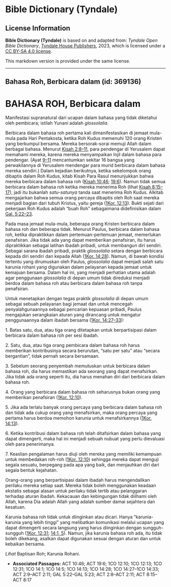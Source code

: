 # Bible Dictionary (Tyndale)

## License Information

**Bible Dictionary (Tyndale)** is based on and adapted from: _Tyndale Open Bible Dictionary_, [Tyndale House Publishers](https://tyndaleopenresources.com/), 2023, which is licensed under a [CC BY-SA 4.0 license](https://creativecommons.org/licenses/by-sa/4.0/legalcode.en).

This markdown version is provided under the same license.



--------------------------------

## Bahasa Roh, Berbicara dalam (id: 369136)

BAHASA ROH, Berbicara dalam
===========================

Manifestasi supranatural dari ucapan dalam bahasa yang tidak diketahui oleh pembicara; istilah Yunani adalah *glossolalia.*

Berbicara dalam bahasa roh pertama kali dimanifestasikan di jemaat mula\-mula pada Hari Pentakosta, ketika Roh Kudus memenuhi 120 orang Kristen yang berkumpul bersama. Mereka bersorak\-sorai memuji Allah dalam berbagai bahasa. Menurut [Kisah 2:8–11](https://ref.ly/Acts2:8-Acts2:11), para pendengar di Yerusalem dapat memahami mereka, karena mereka menyampaikan Injil dalam bahasa para pendengar. (Ayat [9–11](https://ref.ly/Acts2:9-Acts2:11) mencantumkan sekitar 16 bangsa yang perwakilannya di Yerusalem mendengar para murid berbicara dalam bahasa mereka sendiri.) Dalam kejadian berikutnya, ketika sekelompok orang dibaptis dalam Roh Kudus, kitab Kisah Para Rasul menunjukkan bahwa mereka berbicara dalam bahasa roh ([Kisah 10:46](https://ref.ly/Acts10:46); [19:6](https://ref.ly/Acts19:6)). Namun tidak semua berbicara dalam bahasa roh ketika mereka menerima Roh (lihat [Kisah 8:15–17](https://ref.ly/Acts8:15-Acts8:17)), jadi itu bukanlah *satu\-satunya* tanda saat menerima Roh Kudus. Alkitab mengajarkan bahwa semua orang percaya dibaptis oleh Roh saat mereka menjadi bagian dari tubuh Kristus, yaitu gereja ([1Kor. 12:13](https://ref.ly/1Cor12:13)). Bukti sejati dari pekerjaan Roh Kudus adalah “buah Roh” sebagaimana didefinisikan dalam [Gal. 5:22–23](https://ref.ly/Gal5:22-Gal5:23).

Pada masa jemaat mula\-mula, beberapa orang Kristen berbicara dalam bahasa roh dan beberapa tidak. Menurut Paulus, berbicara dalam bahasa roh, ketika dipraktikkan dalam pertemuan\-pertemuan jemaat, memerlukan penafsiran. Jika tidak ada yang dapat memberikan penafsiran, itu harus dipraktikkan sebagai latihan ibadah pribadi, untuk membangun diri sendiri. Sebagai sarana ibadah pribadi, praktik *glossolalia* setara dengan berbicara kepada diri sendiri dan kepada Allah ([1Kor. 14:28](https://ref.ly/1Cor14:28)). Namun, di bawah kondisi tertentu yang dirumuskan oleh Paulus, *glossolalia* dapat menjadi salah satu karunia rohani yang digunakan dalam pelayanan kepada jemaat untuk kemajuan bersama. Dalam hal ini, yang menjadi perhatian utama adalah agar penggunaan *glossolalia* di depan umum tidak direduksi menjadi berdoa dalam bahasa roh atau berbicara dalam bahasa roh tanpa penafsiran.

Untuk menetapkan dengan tegas praktik *glossolalia* di depan umum sebagai sebuah pelayanan bagi jemaat dan untuk mencegah penyalahgunaannya sebagai pencarian kepuasan pribadi, Paulus mengajukan serangkaian aturan yang dirancang untuk mengatur penggunaannya dalam ibadah bersama ([1Kor. 14:27–33](https://ref.ly/1Cor14:27-1Cor14:33)):

1\. Batas satu, dua, atau tiga orang ditetapkan untuk berpartisipasi dalam berbicara dalam bahasa roh per sesi ibadah.

2\. Satu, dua, atau tiga orang pembicara dalam bahasa roh harus memberikan kontribusinya secara berurutan, “satu per satu” atau “secara bergantian”, tidak pernah secara bersamaan.

3\. Sebelum seorang penyembah memutuskan untuk berbicara dalam bahasa roh, dia harus memastikan ada seorang yang dapat menafsirkan. Jika tidak ada orang seperti itu, dia harus menahan diri dari berbicara dalam bahasa roh.

4\. Orang yang berbicara dalam bahasa roh seharusnya bukan orang yang memberikan penafsiran ([1Kor. 12:10](https://ref.ly/1Cor12:10)).

5\. Jika ada terlalu banyak orang percaya yang berbicara dalam bahasa roh dan tidak ada cukup orang yang menafsirkan, maka orang percaya yang pertama harus berdoa memohon karunia untuk menafsirkannya ([1Kor. 14:13](https://ref.ly/1Cor14:13)).

6\. Ketika kontribusi dalam bahasa roh telah ditafsirkan dalam bahasa yang dapat dimengerti, maka hal ini menjadi sebuah nubuat yang perlu dievaluasi oleh para penerimanya.

7\. Keaslian pengalaman harus diuji oleh mereka yang memiliki kemampuan untuk membedakan roh\-roh ([1Kor. 12:10](https://ref.ly/1Cor12:10)) sehingga mereka dapat menguji segala sesuatu, berpegang pada apa yang baik, dan menjauhkan diri dari segala bentuk kejahatan.

Orang\-orang yang berpartisipasi dalam ibadah harus mengendalikan perilaku mereka setiap saat. Mereka tidak boleh menggunakan keadaan ekstatis sebagai alasan untuk perilaku tidak tertib atau pelanggaran terhadap aturan ibadah. Kekacauan dan kebingungan tidak diilhami oleh Allah, karena Dia adalah Allah yang adalah sumber damai sejahtera dan kesatuan.

Karunia bahasa roh tidak untuk diinginkan atau dicari. Hanya “karunia\-karunia yang lebih tinggi” yang melibatkan komunikasi melalui ucapan yang dapat dimengerti secara langsung yang harus diinginkan dengan sungguh\-sungguh ([1Kor. 12:31](https://ref.ly/1Cor12:31); [14:1, 5](https://ref.ly/1Cor14:1,1Cor14:5)). Namun, jika karunia bahasa roh ada, itu tidak boleh dikekang, asalkan dapat digunakan sesuai dengan aturan dan untuk kebaikan bersama.

*Lihat* Baptisan Roh; Karunia Rohani.

* **Associated Passages:** ACT 10:46; ACT 19:6; 1CO 12:10; 1CO 12:13; 1CO 12:31; 1CO 14:1; 1CO 14:5; 1CO 14:13; 1CO 14:28; 1CO 14:27–1CO 14:33; ACT 2:9–ACT 2:11; GAL 5:22–GAL 5:23; ACT 2:8–ACT 2:11; ACT 8:15–ACT 8:17

